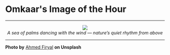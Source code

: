 # Omkaar's Image of the Hour

---

<div align="center">

<a href="https://unsplash.com/photos/aerial-view-of-lush-green-palm-trees-QdI0-WJbaVc">
  <img src="https://images.unsplash.com/photo-1754317377241-1267a73431fe?crop=entropy&cs=tinysrgb&fit=max&fm=jpg&ixid=M3w3NjA2Nzh8MHwxfHJhbmRvbXx8fHx8fHx8fDE3NTQ3NTUyMDB8&ixlib=rb-4.1.0&q=80&w=1080" style="max-width:100%; height:auto;">
</a>

<br>
<i>A sea of palms dancing with the wind — nature’s quiet rhythm from above</i>

</div>

---

**Photo by** [Ahmed Firyal](https://unsplash.com/@firyaal) **on Unsplash**
